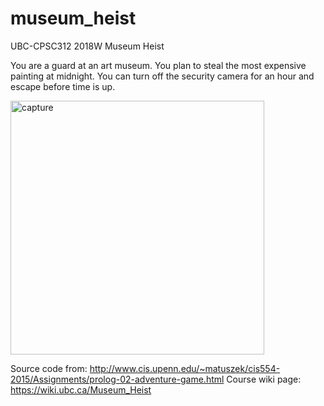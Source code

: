 # museum_heist

UBC-CPSC312 2018W
Museum Heist 

You are a guard at an art museum. You plan to steal the most expensive painting at midnight. You can turn off the security camera for an hour and escape before time is up.


<img width="406" alt="capture" src="https://user-images.githubusercontent.com/44045645/49132656-fe929880-f291-11e8-8e0a-fb45861e9f36.PNG">

 
Source code from: http://www.cis.upenn.edu/~matuszek/cis554-2015/Assignments/prolog-02-adventure-game.html
Course wiki page: https://wiki.ubc.ca/Museum_Heist




